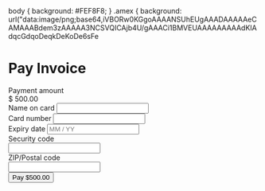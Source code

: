 <link href='https://fonts.googleapis.com/css?family=Open+Sans:400,300' rel='stylesheet' type='text/css'>
<link rel="stylesheet" href="//maxcdn.bootstrapcdn.com/font-awesome/4.3.0/css/font-awesome.min.css">body {
  background: #FEF8F8;
}
.amex {
  background: url("data:image/png;base64,iVBORw0KGgoAAAANSUhEUgAAADAAAAAeCAMAAABdem3zAAAAA3NCSVQICAjb4U/gAAACi1BMVEUAAAAAAAAAdKIAdqcGdqoDeqkDeKoDe6sFe

<div class="container">
  <div id="Checkout" class="inline">
      <h1>Pay Invoice</h1>
      <div class="card-row">
          <span class="visa"></span>
          <span class="mastercard"></span>
          <span class="amex"></span>
          <span class="discover"></span>
      </div>
      <form>
          <div class="form-group">
              <label for="PaymentAmount">Payment amount</label>
              <div class="amount-placeholder">
                  <span>$</span>
                  <span>500.00</span>
              </div>
          </div>
          <div class="form-group">
              <label or="NameOnCard">Name on card</label>
              <input id="NameOnCard" class="form-control" type="text" maxlength="255"></input>
          </div>
          <div class="form-group">
              <label for="CreditCardNumber">Card number</label>
              <input id="CreditCardNumber" class="null card-image form-control" type="text"></input>
          </div>
          <div class="expiry-date-group form-group">
              <label for="ExpiryDate">Expiry date</label>
              <input id="ExpiryDate" class="form-control" type="text" placeholder="MM / YY" maxlength="7"></input>
          </div>
          <div class="security-code-group form-group">
              <label for="SecurityCode">Security code</label>
              <div class="input-container" >
                  <input id="SecurityCode" class="form-control" type="text" ></input>
                  <i id="cvc" class="fa fa-question-circle"></i>
              </div>
              <div class="cvc-preview-container two-card hide">
                  <div class="amex-cvc-preview"></div>
                  <div class="visa-mc-dis-cvc-preview"></div>
              </div>
          </div>
          <div class="zip-code-group form-group">
              <label for="ZIPCode">ZIP/Postal code</label>
              <div class="input-container">
                  <input id="ZIPCode" class="form-control" type="text" maxlength="10"></input>
                  <a tabindex="0" role="button" data-toggle="popover" data-trigger="focus" data-placement="left" data-content="Enter the ZIP/Postal code for your credit card billing address."><i class="fa fa-question-circle"></i></a>
              </div>
          </div>
          <button id="PayButton" class="btn btn-block btn-success submit-button" type="submit">
              <span class="submit-button-lock"></span>
              <span class="align-middle">Pay $500.00</span>
          </button>
      </form>
  </div>
</div>
